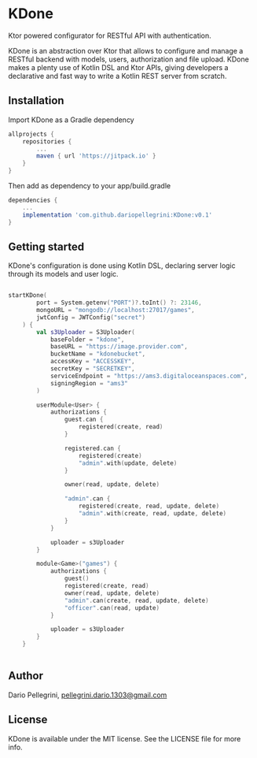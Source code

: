 # KDone

Ktor powered configurator for RESTful API with authentication.

KDone is an abstraction over Ktor that allows to configure and manage a RESTful backend with models, users, authorization and file upload. KDone makes a plenty use of Kotlin DSL and Ktor APIs, giving developers a declarative and fast way to write a Kotlin REST server from scratch.

## Installation

Import KDone as a Gradle dependency
``` groovy
allprojects {
    repositories {
        ...
        maven { url 'https://jitpack.io' }
    }
}
```
Then add as dependency to your app/build.gradle
``` groovy
dependencies {
    ...
    implementation 'com.github.dariopellegrini:KDone:v0.1'
}
```

## Getting started

KDone's configuration is done using Kotlin DSL, declaring server logic through its models and user logic.

```kotlin

startKDone(
        port = System.getenv("PORT")?.toInt() ?: 23146,
        mongoURL = "mongodb://localhost:27017/games",
        jwtConfig = JWTConfig("secret")
    ) {
        val s3Uploader = S3Uploader(
            baseFolder = "kdone",
            baseURL = "https://image.provider.com",
            bucketName = "kdonebucket",
            accessKey = "ACCESSKEY",
            secretKey = "SECRETKEY",
            serviceEndpoint = "https://ams3.digitaloceanspaces.com",
            signingRegion = "ams3"
        )

        userModule<User> {
            authorizations {
                guest.can {
                    registered(create, read)
                }

                registered.can {
                    registered(create)
                    "admin".with(update, delete)
                }

                owner(read, update, delete)

                "admin".can {
                    registered(create, read, update, delete)
                    "admin".with(create, read, update, delete)
                }
            }

            uploader = s3Uploader
        }

        module<Game>("games") {
            authorizations {
                guest()
                registered(create, read)
                owner(read, update, delete)
                "admin".can(create, read, update, delete)
                "officer".can(read, update)
            }

            uploader = s3Uploader
        }
    }
    
```

## Author

Dario Pellegrini, pellegrini.dario.1303@gmail.com

## License

KDone is available under the MIT license. See the LICENSE file for more info.
